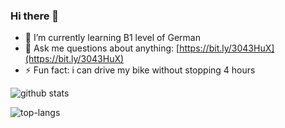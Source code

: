 ### Hi there 👋

- 🌱 I’m currently learning B1 level of German
- 💬 Ask me questions about anything: [https://bit.ly/3043HuX](https://bit.ly/3043HuX)
- ⚡ Fun fact: i can drive my bike without stopping 4 hours

![github stats](https://github-readme-stats.vercel.app/api?username=ebazhanov)

![top-langs](https://github-readme-stats.vercel.app/api/top-langs?username=ebazhanov)
